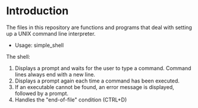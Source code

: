 # Introduction

The files in this repository are functions and programs that deal with
setting up a UNIX command line interpreter.

  - Usage: simple_shell

The shell:
1. Displays a prompt and waits for the user to type a command. Command lines
   always end with a new line.
2. Displays a prompt again each time a command has been executed.
3. If an executable cannot be found, an error message is displayed, followed
   by a prompt.
4. Handles the "end-of-file" condition (CTRL+D)
